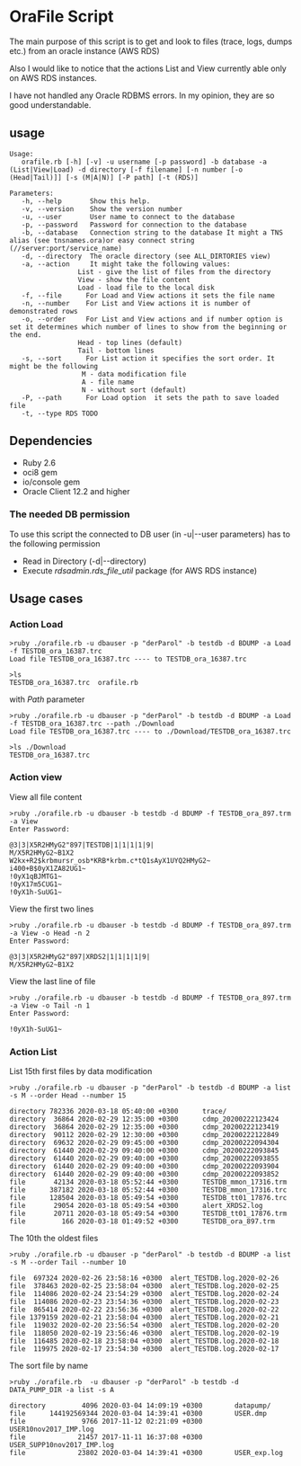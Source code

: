 # OraFile Script

The main purpose of this script is to get and look to files (trace, logs, dumps etc.) from an oracle instance (AWS  RDS)

Also I would like to notice that the actions  List and View currently able only on AWS RDS instances.

I have not handled any Oracle RDBMS errors. In my opinion, they are so good understandable.
## usage

```
Usage:
   orafile.rb [-h] [-v] -u username [-p password] -b database -a (List|View|Load) -d directory [-f filename] [-n number [-o (Head|Tail)]] [-s (M|A|N)] [-P path] [-t (RDS)]

Parameters:
   -h, --help       Show this help.
   -v, --version    Show the version number
   -u, --user       User name to connect to the database
   -p, --password   Password for connection to the database
   -b, --database   Connection string to the database It might a TNS alias (see tnsnames.ora)or easy connect string (//server:port/service_name)
   -d, --directory  The oracle directory (see ALL_DIRTORIES view)
   -a, --action     It might take the following values:
                 List - give the list of files from the directory
                 View - show the file content
                 Load - load file to the local disk
   -f, --file      For Load and View actions it sets the file name
   -n, --number    For List and View actions it is number of demonstrated rows
   -o, --order     For List and View actions and if number option is set it determines which number of lines to show from the beginning or the end.
                 Head - top lines (default)
                 Tail - bottom lines
   -s, --sort      For List action it specifies the sort order. It might be the following
                  M - data modification file
                  A - file name
                  N - without sort (default)
   -P, --path      For Load option  it sets the path to save loaded file
   -t, --type RDS TODO
```
## Dependencies
* Ruby 2.6
* oci8 gem
* io/console gem
* Oracle Client 12.2 and higher
### The needed DB permission
To use this script the connected to DB user (in  -u|--user parameters) has to the following permission
* Read in Directory (-d|--directory)
* Execute _rdsadmin.rds_file_util_ package (for AWS RDS instance)

## Usage cases

### Action Load

```
>ruby ./orafile.rb -u dbauser -p "derParol" -b testdb -d BDUMP -a Load -f TESTDB_ora_16387.trc
Load file TESTDB_ora_16387.trc ---- to TESTDB_ora_16387.trc

>ls
TESTDB_ora_16387.trc  orafile.rb
```

with _Path_ parameter

```
>ruby ./orafile.rb -u dbauser -p "derParol" -b testdb -d BDUMP -a Load -f TESTDB_ora_16387.trc --path ./Download
Load file TESTDB_ora_16387.trc ---- to ./Download/TESTDB_ora_16387.trc

>ls ./Download
TESTDB_ora_16387.trc
```

### Action view

View all file content
```
>ruby ./orafile.rb -u dbauser -b testdb -d BDUMP -f TESTDB_ora_897.trm -a View
Enter Password:

@3|3|X5R2HMyG2"897|TESTDB|1|1|1|1|9|
M/X5R2HMyG2~B1X2
W2kx+R2$krbmursr_osb*KRB*krbm.c*tQ1sAyX1UYQ2HMyG2~
i400+B$0yX1ZA82UG1~
!0yX1qBJMTG1~
!0yX17m5CUG1~
!0yX1h-SuUG1~

```
View the first two lines

```
>ruby ./orafile.rb -u dbauser -b testdb -d BDUMP -f TESTDB_ora_897.trm -a View -o Head -n 2
Enter Password:

@3|3|X5R2HMyG2"897|XRDS2|1|1|1|1|9|
M/X5R2HMyG2~B1X2

```

View the last line of file

```
>ruby ./orafile.rb -u dbauser -b testdb -d BDUMP -f TESTDB_ora_897.trm -a View -o Tail -n 1
Enter Password:

!0yX1h-SuUG1~

```


### Action List

List 15th first files by data modification
```
>ruby ./orafile.rb -u dbauser -p "derParol" -b testdb -d BDUMP -a list -s M --order Head --number 15

directory 782336 2020-03-18 05:40:00 +0300      trace/
directory  36864 2020-02-29 12:35:00 +0300      cdmp_20200222123424
directory  36864 2020-02-29 12:35:00 +0300      cdmp_20200222123419
directory  90112 2020-02-29 12:30:00 +0300      cdmp_20200222122849
directory  69632 2020-02-29 09:45:00 +0300      cdmp_20200222094304
directory  61440 2020-02-29 09:40:00 +0300      cdmp_20200222093845
directory  61440 2020-02-29 09:40:00 +0300      cdmp_20200222093855
directory  61440 2020-02-29 09:40:00 +0300      cdmp_20200222093904
directory  61440 2020-02-29 09:40:00 +0300      cdmp_20200222093852
file       42134 2020-03-18 05:52:44 +0300      TESTDB_mmon_17316.trm
file      387182 2020-03-18 05:52:44 +0300      TESTDB_mmon_17316.trc
file      128504 2020-03-18 05:49:54 +0300      TESTDB_tt01_17876.trc
file       29054 2020-03-18 05:49:54 +0300      alert_XRDS2.log
file       20711 2020-03-18 05:49:54 +0300      TESTDB_tt01_17876.trm
file         166 2020-03-18 01:49:52 +0300      TESTDB_ora_897.trm
```

The 10th the oldest files
```
>ruby ./orafile.rb -u dbauser -p "derParol" -b testdb -d BDUMP -a list -s M --order Tail --number 10

file  697324 2020-02-26 23:58:16 +0300  alert_TESTDB.log.2020-02-26
file  378463 2020-02-25 23:58:04 +0300  alert_TESTDB.log.2020-02-25
file  114086 2020-02-24 23:54:29 +0300  alert_TESTDB.log.2020-02-24
file  114086 2020-02-23 23:54:36 +0300  alert_TESTDB.log.2020-02-23
file  865414 2020-02-22 23:56:36 +0300  alert_TESTDB.log.2020-02-22
file 1379159 2020-02-21 23:58:04 +0300  alert_TESTDB.log.2020-02-21
file  119032 2020-02-20 23:56:54 +0300  alert_TESTDB.log.2020-02-20
file  118050 2020-02-19 23:56:46 +0300  alert_TESTDB.log.2020-02-19
file  116485 2020-02-18 23:58:04 +0300  alert_TESTDB.log.2020-02-18
file  119975 2020-02-17 23:54:30 +0300  alert_TESTDB.log.2020-02-17

```

The sort file by name

```
>ruby ./orafile.rb  -u dbauser -p "derParol" -b testdb -d DATA_PUMP_DIR -a list -s A

directory         4096 2020-03-04 14:09:19 +0300        datapump/
file      144192569344 2020-03-04 14:39:41 +0300        USER.dmp
file              9766 2017-11-12 02:21:09 +0300        USER10nov2017_IMP.log
file             21457 2017-11-11 16:37:08 +0300        USER_SUPP10nov2017_IMP.log
file             23802 2020-03-04 14:39:41 +0300        USER_exp.log

```
